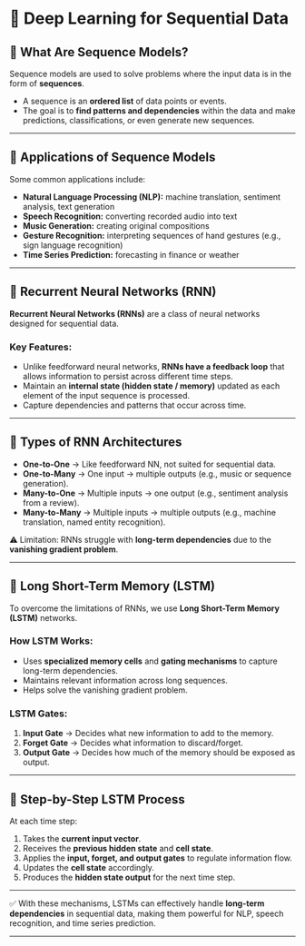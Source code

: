 # 📘 Deep Learning for Sequential Data

## 🔹 What Are Sequence Models?  
Sequence models are used to solve problems where the input data is in the form of **sequences**.  
- A sequence is an **ordered list** of data points or events.  
- The goal is to **find patterns and dependencies** within the data and make predictions, classifications, or even generate new sequences.  

---

## 🔹 Applications of Sequence Models  
Some common applications include:  
- **Natural Language Processing (NLP):** machine translation, sentiment analysis, text generation  
- **Speech Recognition:** converting recorded audio into text  
- **Music Generation:** creating original compositions  
- **Gesture Recognition:** interpreting sequences of hand gestures (e.g., sign language recognition)  
- **Time Series Prediction:** forecasting in finance or weather  

---

## 🔹 Recurrent Neural Networks (RNN)  
**Recurrent Neural Networks (RNNs)** are a class of neural networks designed for sequential data.  

### Key Features:  
- Unlike feedforward neural networks, **RNNs have a feedback loop** that allows information to persist across different time steps.  
- Maintain an **internal state (hidden state / memory)** updated as each element of the input sequence is processed.  
- Capture dependencies and patterns that occur across time.  

---

## 🔹 Types of RNN Architectures  
- **One-to-One** → Like feedforward NN, not suited for sequential data.  
- **One-to-Many** → One input → multiple outputs (e.g., music or sequence generation).  
- **Many-to-One** → Multiple inputs → one output (e.g., sentiment analysis from a review).  
- **Many-to-Many** → Multiple inputs → multiple outputs (e.g., machine translation, named entity recognition).  

⚠️ Limitation: RNNs struggle with **long-term dependencies** due to the **vanishing gradient problem**.  

---

## 🔹 Long Short-Term Memory (LSTM)  
To overcome the limitations of RNNs, we use **Long Short-Term Memory (LSTM)** networks.  

### How LSTM Works:  
- Uses **specialized memory cells** and **gating mechanisms** to capture long-term dependencies.  
- Maintains relevant information across long sequences.  
- Helps solve the vanishing gradient problem.  

### LSTM Gates:  
1. **Input Gate** → Decides what new information to add to the memory.  
2. **Forget Gate** → Decides what information to discard/forget.  
3. **Output Gate** → Decides how much of the memory should be exposed as output.  

---

## 🔹 Step-by-Step LSTM Process  
At each time step:  
1. Takes the **current input vector**.  
2. Receives the **previous hidden state** and **cell state**.  
3. Applies the **input, forget, and output gates** to regulate information flow.  
4. Updates the **cell state** accordingly.  
5. Produces the **hidden state output** for the next time step.  

---

✅ With these mechanisms, LSTMs can effectively handle **long-term dependencies** in sequential data, making them powerful for NLP, speech recognition, and time series prediction.  

---
